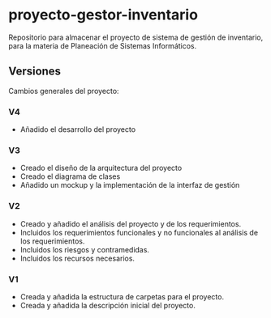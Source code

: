 # proyecto-gestor-inventario
Repositorio para almacenar el proyecto de sistema de gestión de inventario, para la materia de Planeación de Sistemas Informáticos.


## Versiones
Cambios generales del proyecto:

### V4
- Añadido el desarrollo del proyecto
  
### V3
- Creado el diseño de la arquitectura del proyecto
- Creado el diagrama de clases
- Añadido un mockup y la implementación de la interfaz de gestión

### V2
- Creado y añadido el análisis del proyecto y de los requerimientos.
- Incluidos los requerimientos funcionales y no funcionales al análisis de los requerimientos.
- Incluidos los riesgos y contramedidas.
- Incluidos los recursos necesarios.

### V1
- Creada y añadida la estructura de carpetas para el proyecto.
- Creada y añadida la descripción inicial del proyecto.
